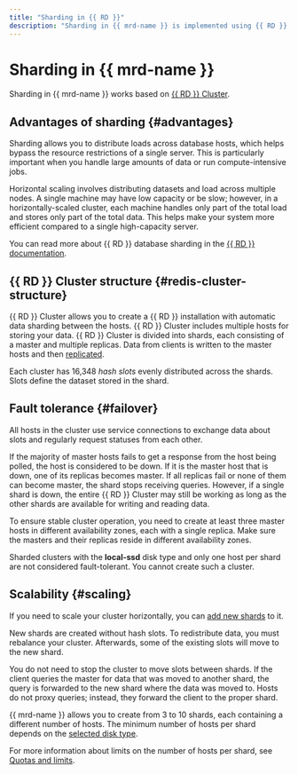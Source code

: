 ```yaml
---
title: "Sharding in {{ RD }}"
description: "Sharding in {{ mrd-name }} is implemented using {{ RD }} Cluster. {{ RD }} Cluster allows you to create a {{ RD }} installation with automatic data sharding between the hosts. Sharding allows you to distribute loads across database hosts, which helps bypass the resource restrictions of a single server. This is particularly important when you handle large amounts of data or run compute-intensive jobs."
---
```


# Sharding in {{ mrd-name }}

Sharding in {{ mrd-name }} works based on [{{ RD }} Cluster](https://redis.io/topics/cluster-tutorial).

## Advantages of sharding {#advantages}

Sharding allows you to distribute loads across database hosts, which helps bypass the resource restrictions of a single server. This is particularly important when you handle large amounts of data or run compute-intensive jobs.

Horizontal scaling involves distributing datasets and load across multiple nodes. A single machine may have low capacity or be slow; however, in a horizontally-scaled cluster, each machine handles only part of the total load and stores only part of the total data. This helps make your system more efficient compared to a single high-capacity server.

You can read more about {{ RD }} database sharding in the [{{ RD }} documentation](https://redis.io/topics/cluster-spec).

## {{ RD }} Cluster structure {#redis-cluster-structure}

{{ RD }} Cluster allows you to create a {{ RD }} installation with automatic data sharding between the hosts. {{ RD }} Cluster includes multiple hosts for storing your data. {{ RD }} Cluster is divided into shards, each consisting of a master and multiple replicas. Data from clients is written to the master hosts and then [replicated](replication.md).

Each cluster has 16,348 *hash slots* evenly distributed across the shards. Slots define the dataset stored in the shard.

## Fault tolerance {#failover}


All hosts in the cluster use service connections to exchange data about slots and regularly request statuses from each other.

If the majority of master hosts fails to get a response from the host being polled, the host is considered to be down. If it is the master host that is down, one of its replicas becomes master. If all replicas fail or none of them can become master, the shard stops receiving queries. However, if a single shard is down, the entire {{ RD }} Cluster may still be working as long as the other shards are available for writing and reading data.

To ensure stable cluster operation, you need to create at least three master hosts in different availability zones, each with a single replica. Make sure the masters and their replicas reside in different availability zones.

Sharded clusters with the **local-ssd** disk type and only one host per shard are not considered fault-tolerant. You cannot create such a cluster.

## Scalability {#scaling}

If you need to scale your cluster horizontally, you can [add new shards](../operations/shards.md#add) to it.

New shards are created without hash slots. To redistribute data, you must rebalance your cluster. Afterwards, some of the existing slots will move to the new shard.

You do not need to stop the cluster to move slots between shards. If the client queries the master for data that was moved to another shard, the query is forwarded to the new shard where the data was moved to. Hosts do not proxy queries; instead, they forward the client to the proper shard.

{{ mrd-name }} allows you to create from 3 to 10 shards, each containing a different number of hosts. The minimum number of hosts per shard depends on the [selected disk type](./storage.md#storage-type-selection).

For more information about limits on the number of hosts per shard, see [Quotas and limits](./limits.md).
